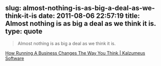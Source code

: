 slug: almost-nothing-is-as-big-a-deal-as-we-think-it-is
date: 2011-08-06 22:57:19
title: Almost nothing is as big a deal as we think it is.
type: quote
---

> Almost nothing is as big a deal as we think it is.

[How Running A Business Changes The Way You Think | Kalzumeus Software](http://www.kalzumeus.com/2011/07/08/business-psychology/)

